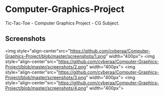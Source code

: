 # Computer-Graphics-Project
Tic-Tac-Toe - Computer Graphics Project - CG Subject.

Screenshots
----------------


<img style="align-center"src="https://github.com/cyberaa/Computer-Graphics-Project/blob/master/screenshots/1.png" width="400px">
<img style="align-center"src="https://github.com/cyberaa/Computer-Graphics-Project/blob/master/screenshots/2.png" width="400px">
<img style="align-center"src="https://github.com/cyberaa/Computer-Graphics-Project/blob/master/screenshots/3.png" width="400px">
<img style="align-center"src="https://github.com/cyberaa/Computer-Graphics-Project/blob/master/screenshots/4.png" width="400px">

